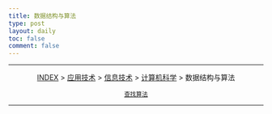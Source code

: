 ```yaml
---
title: 数据结构与算法
type: post
layout: daily
toc: false
comment: false
---
```

---
<span><center>[INDEX](/gknows/index) > [应用技术](/gknows/应用技术) > [信息技术](/gknows/信息技术) > [计算机科学](/gknows/计算机科学) > 数据结构与算法</center></span>

<small><center>[查找算法](/gknows/查找算法)</center></small>

---
